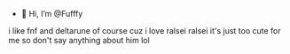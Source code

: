 - 👋 Hi, I’m @Fufffy

i like fnf and deltarune of course cuz i love ralsei
ralsei it's  just too cute for me so don't say anything about him lol
